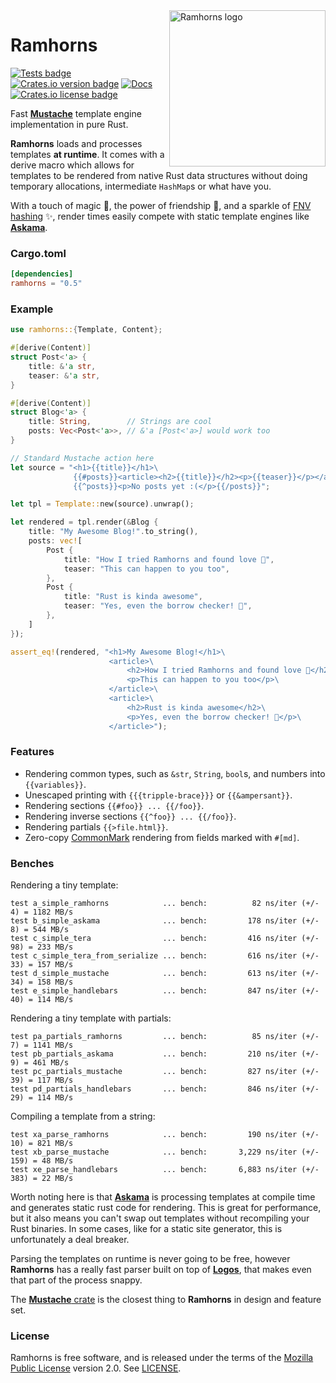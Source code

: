 <img src="https://raw.githubusercontent.com/maciejhirsz/ramhorns/master/ramhorns.svg?sanitize=true" alt="Ramhorns logo" width="250" align="right">

# Ramhorns

[![Tests badge](https://github.com/maciejhirsz/ramhorns/workflows/tests/badge.svg?branch=master)](https://github.com/maciejhirsz/ramhorns/actions?query=workflow%3Atests)
[![Crates.io version badge](https://img.shields.io/crates/v/ramhorns.svg)](https://crates.io/crates/ramhorns)
[![Docs](https://docs.rs/ramhorns/badge.svg)](https://docs.rs/ramhorns)
[![Crates.io license badge](https://img.shields.io/crates/l/ramhorns.svg)](https://crates.io/crates/ramhorns)

Fast [**Mustache**](https://mustache.github.io/) template engine implementation
in pure Rust.

**Ramhorns** loads and processes templates **at runtime**. It comes with a derive macro
which allows for templates to be rendered from native Rust data structures without doing
temporary allocations, intermediate `HashMap`s or what have you.

With a touch of magic 🎩, the power of friendship 🥂, and a sparkle of
[FNV hashing](https://en.wikipedia.org/wiki/Fowler%E2%80%93Noll%E2%80%93Vo_hash_function)
✨, render times easily compete with static template engines like
[**Askama**](https://github.com/djc/askama).

### Cargo.toml

```toml
[dependencies]
ramhorns = "0.5"
```

### Example

```rust
use ramhorns::{Template, Content};

#[derive(Content)]
struct Post<'a> {
    title: &'a str,
    teaser: &'a str,
}

#[derive(Content)]
struct Blog<'a> {
    title: String,        // Strings are cool
    posts: Vec<Post<'a>>, // &'a [Post<'a>] would work too
}

// Standard Mustache action here
let source = "<h1>{{title}}</h1>\
              {{#posts}}<article><h2>{{title}}</h2><p>{{teaser}}</p></article>{{/posts}}\
              {{^posts}}<p>No posts yet :(</p>{{/posts}}";

let tpl = Template::new(source).unwrap();

let rendered = tpl.render(&Blog {
    title: "My Awesome Blog!".to_string(),
    posts: vec![
        Post {
            title: "How I tried Ramhorns and found love 💖",
            teaser: "This can happen to you too",
        },
        Post {
            title: "Rust is kinda awesome",
            teaser: "Yes, even the borrow checker! 🦀",
        },
    ]
});

assert_eq!(rendered, "<h1>My Awesome Blog!</h1>\
                      <article>\
                          <h2>How I tried Ramhorns and found love 💖</h2>\
                          <p>This can happen to you too</p>\
                      </article>\
                      <article>\
                          <h2>Rust is kinda awesome</h2>\
                          <p>Yes, even the borrow checker! 🦀</p>\
                      </article>");
```

### Features

+ Rendering common types, such as `&str`, `String`, `bool`s, and numbers into `{{variables}}`.
+ Unescaped printing with `{{{tripple-brace}}}` or `{{&ampersant}}`.
+ Rendering sections `{{#foo}} ... {{/foo}}`.
+ Rendering inverse sections `{{^foo}} ... {{/foo}}`.
+ Rendering partials `{{>file.html}}`.
+ Zero-copy [CommonMark](https://commonmark.org/) rendering from fields marked with `#[md]`.

### Benches

Rendering a tiny template:
```
test a_simple_ramhorns            ... bench:          82 ns/iter (+/- 4) = 1182 MB/s
test b_simple_askama              ... bench:         178 ns/iter (+/- 8) = 544 MB/s
test c_simple_tera                ... bench:         416 ns/iter (+/- 98) = 233 MB/s
test c_simple_tera_from_serialize ... bench:         616 ns/iter (+/- 33) = 157 MB/s
test d_simple_mustache            ... bench:         613 ns/iter (+/- 34) = 158 MB/s
test e_simple_handlebars          ... bench:         847 ns/iter (+/- 40) = 114 MB/s
```

Rendering a tiny template with partials:
```
test pa_partials_ramhorns         ... bench:          85 ns/iter (+/- 7) = 1141 MB/s
test pb_partials_askama           ... bench:         210 ns/iter (+/- 9) = 461 MB/s
test pc_partials_mustache         ... bench:         827 ns/iter (+/- 39) = 117 MB/s
test pd_partials_handlebars       ... bench:         846 ns/iter (+/- 29) = 114 MB/s
```

Compiling a template from a string:
```
test xa_parse_ramhorns            ... bench:         190 ns/iter (+/- 10) = 821 MB/s
test xb_parse_mustache            ... bench:       3,229 ns/iter (+/- 159) = 48 MB/s
test xe_parse_handlebars          ... bench:       6,883 ns/iter (+/- 383) = 22 MB/s
```

Worth noting here is that [**Askama**](https://github.com/djc/askama) is processing
templates at compile time and generates static rust code for rendering. This is great
for performance, but it also means you can't swap out templates without recompiling
your Rust binaries. In some cases, like for a static site generator, this is
unfortunately a deal breaker.

Parsing the templates on runtime is never going to be free, however **Ramhorns** has
a really fast parser built on top of [**Logos**](https://github.com/maciejhirsz/logos),
that makes even that part of the process snappy.

The [**Mustache** crate](https://github.com/nickel-org/rust-mustache) is the closest
thing to **Ramhorns** in design and feature set.

### License

Ramhorns is free software, and is released under the terms of the [Mozilla Public License](https://www.mozilla.org/en-US/MPL/) version 2.0. See [LICENSE](LICENSE).

